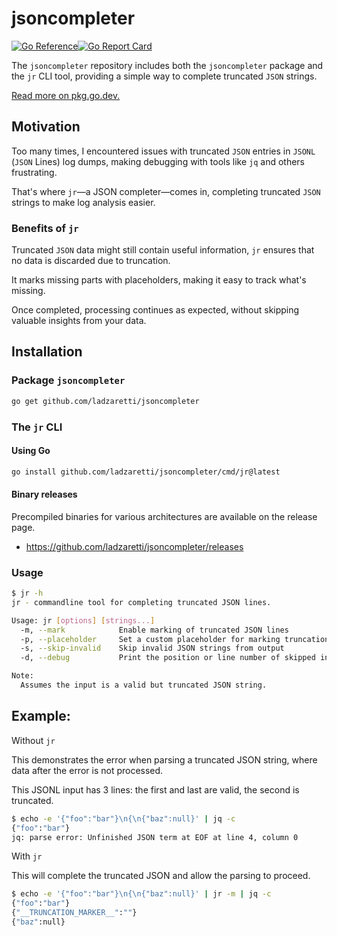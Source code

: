 # jsoncompleter

[![Go Reference](https://pkg.go.dev/badge/github.com/ladzaretti/jsoncompleter.svg)](https://pkg.go.dev/github.com/ladzaretti/jsoncompleter)[![Go Report Card](https://goreportcard.com/badge/github.com/ladzaretti/jsoncompleter)](https://goreportcard.com/report/github.com/ladzaretti/jsoncompleter)

The `jsoncompleter` repository includes both the `jsoncompleter` package and the `jr` CLI tool, providing a simple way to complete truncated `JSON` strings.

[Read more on pkg.go.dev.](https://pkg.go.dev/github.com/ladzaretti/jsoncompleter)

## Motivation

Too many times, I encountered issues with truncated `JSON` entries in `JSONL` (`JSON` Lines) log dumps, making debugging with tools like `jq` and others frustrating.

That's where `jr`—a JSON completer—comes in, completing truncated `JSON` strings to make log analysis easier.

### Benefits of `jr`

Truncated `JSON` data might still contain useful information, `jr` ensures that no data is discarded due to truncation. 

It marks missing parts with placeholders, making it easy to track what's missing.

Once completed, processing continues as expected, without skipping valuable insights from your data.

## Installation

### Package `jsoncompleter`
```bash
go get github.com/ladzaretti/jsoncompleter
```

### The `jr` CLI

#### Using Go
```bash
go install github.com/ladzaretti/jsoncompleter/cmd/jr@latest
```

#### Binary releases
Precompiled binaries for various architectures are available on the release page.
- https://github.com/ladzaretti/jsoncompleter/releases


### Usage
```bash
$ jr -h
jr - commandline tool for completing truncated JSON lines.

Usage: jr [options] [strings...]
  -m, --mark            Enable marking of truncated JSON lines
  -p, --placeholder     Set a custom placeholder for marking truncation
  -s, --skip-invalid    Skip invalid JSON strings from output
  -d, --debug           Print the position or line number of skipped invalid JSON strings to stderr

Note:
  Assumes the input is a valid but truncated JSON string.
```


## Example:

Without `jr`

This demonstrates the error when parsing a truncated JSON string, where data after the error is not processed.

This JSONL input has 3 lines: the first and last are valid, the second is truncated.

```bash
$ echo -e '{"foo":"bar"}\n{\n{"baz":null}' | jq -c
{"foo":"bar"}
jq: parse error: Unfinished JSON term at EOF at line 4, column 0
```

With `jr`

This will complete the truncated JSON and allow the parsing to proceed.

```bash
$ echo -e '{"foo":"bar"}\n{\n{"baz":null}' | jr -m | jq -c
{"foo":"bar"}
{"__TRUNCATION_MARKER__":""}
{"baz":null}
```